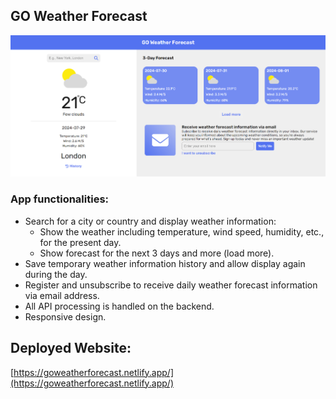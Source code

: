 ## GO Weather Forecast
![App overview](document/mainpage.png)
### App functionalities:
- Search for a city or country and display weather information:
  - Show the weather including temperature, wind speed, humidity, etc., for the present day.
  - Show forecast for the next 3 days and more (load more).
- Save temporary weather information history and allow display again during the day.
- Register and unsubscribe to receive daily weather forecast information via email address.
- All API processing is handled on the backend.
- Responsive design.

## Deployed Website:
[https://goweatherforecast.netlify.app/](https://goweatherforecast.netlify.app/)
